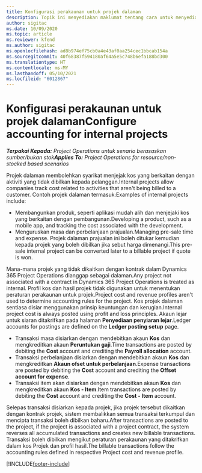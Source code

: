 ```yaml
---
title: Konfigurasi perakaunan untuk projek dalaman
description: Topik ini menyediakan maklumat tentang cara untuk menyediakan amalan perakaunan bagi projek dalaman dalamProject Operations.
author: sigitac
ms.date: 10/09/2020
ms.topic: article
ms.reviewer: kfend
ms.author: sigitac
ms.openlocfilehash: ad8b974ef75cb0a4e43af0aa254cec1bbcab154a
ms.sourcegitcommit: 40f68387f594180af64a5e5c748b6efa188bd300
ms.translationtype: HT
ms.contentlocale: ms-MY
ms.lasthandoff: 05/10/2021
ms.locfileid: "6012867"
---
```

# <a name="configure-accounting-for-internal-projects"></a><span data-ttu-id="98b16-103">Konfigurasi perakaunan untuk projek dalaman</span><span class="sxs-lookup"><span data-stu-id="98b16-103">Configure accounting for internal projects</span></span>

<span data-ttu-id="98b16-104">_**Terpakai Kepada:** Project Operations untuk senario berasaskan sumber/bukan stok_</span><span class="sxs-lookup"><span data-stu-id="98b16-104">_**Applies To:** Project Operations for resource/non-stocked based scenarios_</span></span>

<span data-ttu-id="98b16-105">Projek dalaman membolehkan syarikat menjejak kos yang berkaitan dengan aktiviti yang tidak dibilkan kepada pelanggan.</span><span class="sxs-lookup"><span data-stu-id="98b16-105">Internal projects allow companies track cost related to activities that aren't being billed to a customer.</span></span> <span data-ttu-id="98b16-106">Contoh projek dalaman termasuk:</span><span class="sxs-lookup"><span data-stu-id="98b16-106">Examples of internal projects include:</span></span>

- <span data-ttu-id="98b16-107">Membangunkan produk, seperti aplikasi mudah alih dan menjejaki kos yang berkaitan dengan pembangunan.</span><span class="sxs-lookup"><span data-stu-id="98b16-107">Developing a product, such as a mobile app, and tracking the cost associated with the development.</span></span>
- <span data-ttu-id="98b16-108">Menguruskan masa dan perbelanjaan prajualan.</span><span class="sxs-lookup"><span data-stu-id="98b16-108">Managing pre-sale time and expense.</span></span> <span data-ttu-id="98b16-109">Projek dalaman prajualan ini boleh ditukar kemudian kepada projek yang boleh dibilkan jika sebut harga dimenangi.</span><span class="sxs-lookup"><span data-stu-id="98b16-109">This pre-sale internal project can be converted later to a billable project if quote is won.</span></span>

<span data-ttu-id="98b16-110">Mana-mana projek yang tidak dikaitkan dengan kontrak dalam Dynamics 365 Project Operations dianggap sebagai dalaman.</span><span class="sxs-lookup"><span data-stu-id="98b16-110">Any project not associated with a contract in Dynamics 365 Project Operations is treated as internal.</span></span> <span data-ttu-id="98b16-111">Profil kos dan hasil projek tidak digunakan untuk menentukan peraturan perakaunan untuk projek.</span><span class="sxs-lookup"><span data-stu-id="98b16-111">Project cost and revenue profiles aren't used to determine accounting rules for the project.</span></span> <span data-ttu-id="98b16-112">Kos projek dalaman sentiasa disiar menggunakan prinsip keuntungan dan kerugian.</span><span class="sxs-lookup"><span data-stu-id="98b16-112">Internal project cost is always posted using profit and loss principles.</span></span> <span data-ttu-id="98b16-113">Akaun lejar untuk siaran ditakrifkan pada halaman **Penyediaan penyiaran lejar**.</span><span class="sxs-lookup"><span data-stu-id="98b16-113">Ledger accounts for postings are defined on the **Ledger posting setup** page.</span></span>

- <span data-ttu-id="98b16-114">Transaksi masa disiarkan dengan mendebitkan akaun **Kos** dan mengkreditkan akaun **Peruntukan gaji**.</span><span class="sxs-lookup"><span data-stu-id="98b16-114">Time transactions are posted by debiting the **Cost** account and crediting the **Payroll allocation** account.</span></span>
- <span data-ttu-id="98b16-115">Transaksi perbelanjaan disiarkan dengan mendebitkan akaun **Kos** dan mengkreditkan **Akaun ofset untuk perbelanjaan**.</span><span class="sxs-lookup"><span data-stu-id="98b16-115">Expense transactions are posted by debiting the **Cost** account and crediting the **Offset account for expense**.</span></span>
- <span data-ttu-id="98b16-116">Transaksi item akan disiarkan dengan mendebitkan akaun **Kos** dan mengkreditkan akaun **Kos - Item**.</span><span class="sxs-lookup"><span data-stu-id="98b16-116">Item transactions are posted by debiting the **Cost** account and crediting the **Cost - Item** account.</span></span>

<span data-ttu-id="98b16-117">Selepas transaksi disiarkan kepada projek, jika projek tersebut dikaitkan dengan kontrak projek, sistem membalikkan semua transaksi terkumpul dan mencipta transaksi boleh dibilkan baharu.</span><span class="sxs-lookup"><span data-stu-id="98b16-117">After transactions are posted to the project, if the project is associated with a project contract, the system reverses all accumulated transactions and creates new billable transactions.</span></span> <span data-ttu-id="98b16-118">Transaksi boleh dibilkan mengikut peraturan perakaunan yang ditakrifkan dalam kos Projek dan profil hasil.</span><span class="sxs-lookup"><span data-stu-id="98b16-118">The billable transactions follow the accounting rules defined in respective Project cost and revenue profile.</span></span>




[!INCLUDE[footer-include](../includes/footer-banner.md)]
